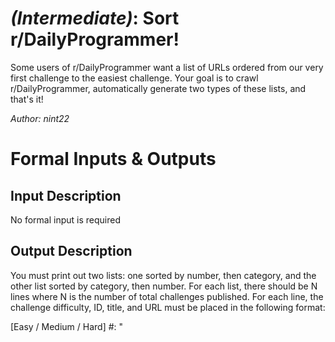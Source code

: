 # [](#IntermediateIcon) *(Intermediate)*: Sort r/DailyProgrammer!
Some users of r/DailyProgrammer want a list of URLs ordered from our very first challenge to the easiest challenge. Your goal is to crawl r/DailyProgrammer, automatically generate two types of these lists, and that's it!

*Author: nint22*
# Formal Inputs & Outputs
## Input Description
No formal input is required
## Output Description
You must print out two lists: one sorted by number, then category, and the other list sorted by category, then number. For each list, there should be N lines where N is the number of total challenges published. For each line, the challenge difficulty, ID, title, and URL must be placed in the following format:

[Easy / Medium / Hard] #<ID>: "<Title>" <URL>

To clarify on the two lists required, the first must be like the following:

    ...
    [Easy] #101: "Some Title" http://www.reddit.com/...
    [Intermediate] #101: "Some Title" http://www.reddit.com/...
    [Hard] #101: "Some Title" http://www.reddit.com/...
    ...

List two:

    ...
    [Easy] #101: "Some Title" http://www.reddit.com/...
    [Easy] #102: "Some Title" http://www.reddit.com/...
    [Easy] #103: "Some Title" http://www.reddit.com/...
    ...

# Sample Inputs & Outputs
## Sample Input
None needed
## Sample Output
None needed
# Challenge Input
None needed
## Challenge Input Solution
None needed
# Note
Google around for the Reddit API documentation and related crawler libraries. It might save you quite a bit of low-level parsing!
				